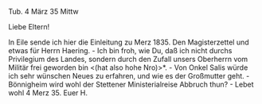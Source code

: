  Tub. 4 März 35 Mittw

Liebe Eltern!

In Eile sende ich hier die Einleitung zu Merz 1835. Den Magisterzettel und etwas für Herrn Haering. - Ich bin froh, wie Du, daß ich nicht durchs Privilegium des Landes, sondern durch den Zufall unsers Oberherrn vom Militär frei geworden bin <(hat also hohe Nro)>*. - Von Onkel Salis würde ich sehr wünschen Neues zu erfahren, und wie es der Großmutter geht. - Bönnigheim wird wohl der Stettener Ministerialreise Abbruch thun? -
 Lebet wohl
4 Merz 35. Euer H.

